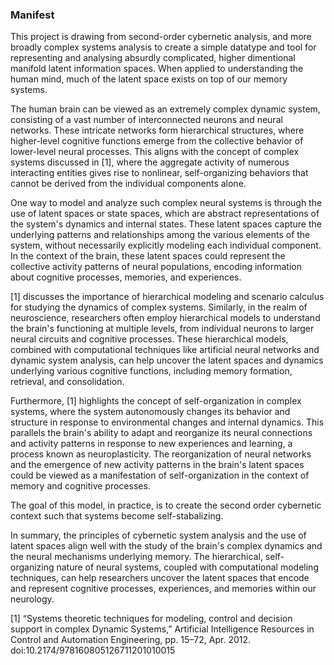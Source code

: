 ### Manifest

This project is drawing from second-order cybernetic analysis, and more broadly complex systems analysis to create a simple datatype and tool for representing and analysing absurdly complicated, higher dimentional manifold latent information spaces. When applied to understanding the human mind, much of the latent space exists on top of our memory systems.

The human brain can be viewed as an extremely complex dynamic system, consisting of a vast number of interconnected neurons and neural networks. These intricate networks form hierarchical structures, where higher-level cognitive functions emerge from the collective behavior of lower-level neural processes. This aligns with the concept of complex systems discussed in [1], where the aggregate activity of numerous interacting entities gives rise to nonlinear, self-organizing behaviors that cannot be derived from the individual components alone.

One way to model and analyze such complex neural systems is through the use of latent spaces or state spaces, which are abstract representations of the system's dynamics and internal states. These latent spaces capture the underlying patterns and relationships among the various elements of the system, without necessarily explicitly modeling each individual component. In the context of the brain, these latent spaces could represent the collective activity patterns of neural populations, encoding information about cognitive processes, memories, and experiences.

[1] discusses the importance of hierarchical modeling and scenario calculus for studying the dynamics of complex systems. Similarly, in the realm of neuroscience, researchers often employ hierarchical models to understand the brain's functioning at multiple levels, from individual neurons to larger neural circuits and cognitive processes. These hierarchical models, combined with computational techniques like artificial neural networks and dynamic system analysis, can help uncover the latent spaces and dynamics underlying various cognitive functions, including memory formation, retrieval, and consolidation.

Furthermore, [1] highlights the concept of self-organization in complex systems, where the system autonomously changes its behavior and structure in response to environmental changes and internal dynamics. This parallels the brain's ability to adapt and reorganize its neural connections and activity patterns in response to new experiences and learning, a process known as neuroplasticity. The reorganization of neural networks and the emergence of new activity patterns in the brain's latent spaces could be viewed as a manifestation of self-organization in the context of memory and cognitive processes.

The goal of this model, in practice, is to create the second order cybernetic context such that systems become self-stabalizing.

In summary, the principles of cybernetic system analysis and the use of latent spaces align well with the study of the brain's complex dynamics and the neural mechanisms underlying memory. The hierarchical, self-organizing nature of neural systems, coupled with computational modeling techniques, can help researchers uncover the latent spaces that encode and represent cognitive processes, experiences, and memories within our neurology.

[1] “Systems theoretic techniques for modeling, control and decision support in complex Dynamic Systems,” Artificial Intelligence Resources in Control and Automation Engineering, pp. 15–72, Apr. 2012. doi:10.2174/978160805126711201010015 
